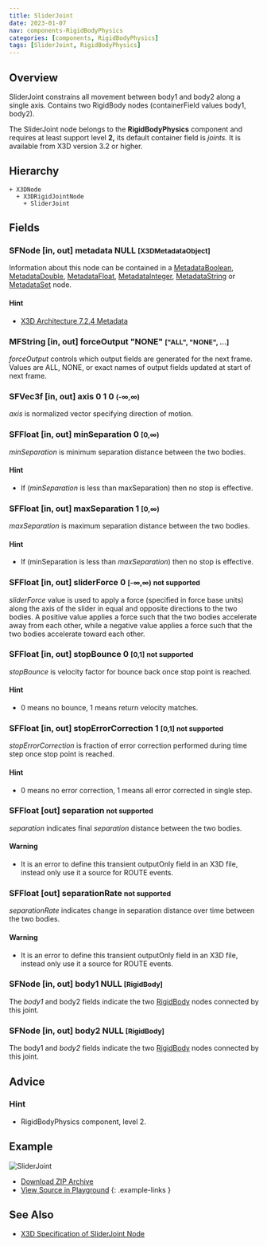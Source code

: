 ```yaml
---
title: SliderJoint
date: 2023-01-07
nav: components-RigidBodyPhysics
categories: [components, RigidBodyPhysics]
tags: [SliderJoint, RigidBodyPhysics]
---
```

<style>
.post h3 {
  word-spacing: 0.2em;
}
</style>

## Overview

SliderJoint constrains all movement between body1 and body2 along a single axis. Contains two RigidBody nodes (containerField values body1, body2).

The SliderJoint node belongs to the **RigidBodyPhysics** component and requires at least support level **2,** its default container field is *joints.* It is available from X3D version 3.2 or higher.

## Hierarchy

```
+ X3DNode
  + X3DRigidJointNode
    + SliderJoint
```

## Fields

### SFNode [in, out] **metadata** NULL <small>[X3DMetadataObject]</small>

Information about this node can be contained in a [MetadataBoolean](/x_ite/components/core/metadataboolean/), [MetadataDouble](/x_ite/components/core/metadatadouble/), [MetadataFloat](/x_ite/components/core/metadatafloat/), [MetadataInteger](/x_ite/components/core/metadatainteger/), [MetadataString](/x_ite/components/core/metadatastring/) or [MetadataSet](/x_ite/components/core/metadataset/) node.

#### Hint

- [X3D Architecture 7.2.4 Metadata](https://www.web3d.org/specifications/X3Dv4/ISO-IEC19775-1v4-IS/Part01/components/core.html#Metadata)

### MFString [in, out] **forceOutput** "NONE" <small>["ALL", "NONE", ...]</small>

*forceOutput* controls which output fields are generated for the next frame. Values are ALL, NONE, or exact names of output fields updated at start of next frame.

### SFVec3f [in, out] **axis** 0 1 0 <small>(-∞,∞)</small>

*axis* is normalized vector specifying direction of motion.

### SFFloat [in, out] **minSeparation** 0 <small>[0,∞)</small>

*minSeparation* is minimum separation distance between the two bodies.

#### Hint

- If (*minSeparation* is less than maxSeparation) then no stop is effective.

### SFFloat [in, out] **maxSeparation** 1 <small>[0,∞)</small>

*maxSeparation* is maximum separation distance between the two bodies.

#### Hint

- If (minSeparation is less than *maxSeparation*) then no stop is effective.

### SFFloat [in, out] **sliderForce** 0 <small>[-∞,∞)</small> <small class="red">not supported</small>

*sliderForce* value is used to apply a force (specified in force base units) along the axis of the slider in equal and opposite directions to the two bodies. A positive value applies a force such that the two bodies accelerate away from each other, while a negative value applies a force such that the two bodies accelerate toward each other.

### SFFloat [in, out] **stopBounce** 0 <small>[0,1]</small> <small class="red">not supported</small>

*stopBounce* is velocity factor for bounce back once stop point is reached.

#### Hint

- 0 means no bounce, 1 means return velocity matches.

### SFFloat [in, out] **stopErrorCorrection** 1 <small>[0,1]</small> <small class="red">not supported</small>

*stopErrorCorrection* is fraction of error correction performed during time step once stop point is reached.

#### Hint

- 0 means no error correction, 1 means all error corrected in single step.

### SFFloat [out] **separation** <small class="red">not supported</small>

*separation* indicates final *separation* distance between the two bodies.

#### Warning

- It is an error to define this transient outputOnly field in an X3D file, instead only use it a source for ROUTE events.

### SFFloat [out] **separationRate** <small class="red">not supported</small>

*separationRate* indicates change in separation distance over time between the two bodies.

#### Warning

- It is an error to define this transient outputOnly field in an X3D file, instead only use it a source for ROUTE events.

### SFNode [in, out] **body1** NULL <small>[RigidBody]</small>

The *body1* and body2 fields indicate the two [RigidBody](/x_ite/components/rigidbodyphysics/rigidbody/) nodes connected by this joint.

### SFNode [in, out] **body2** NULL <small>[RigidBody]</small>

The body1 and *body2* fields indicate the two [RigidBody](/x_ite/components/rigidbodyphysics/rigidbody/) nodes connected by this joint.

## Advice

### Hint

- RigidBodyPhysics component, level 2.

## Example

<x3d-canvas class="xr-button-br" src="https://create3000.github.io/media/examples/RigidBodyPhysics/SliderJoint/SliderJoint.x3d" contentScale="auto" update="auto">
  <img src="https://create3000.github.io/media/examples/RigidBodyPhysics/SliderJoint/screenshot.avif" alt="SliderJoint"/>
</x3d-canvas>

- [Download ZIP Archive](https://create3000.github.io/media/examples/RigidBodyPhysics/SliderJoint/SliderJoint.zip)
- [View Source in Playground](/x_ite/playground/?url=https://create3000.github.io/media/examples/RigidBodyPhysics/SliderJoint/SliderJoint.x3d)
{: .example-links }

## See Also

- [X3D Specification of SliderJoint Node](https://www.web3d.org/documents/specifications/19775-1/V4.0/Part01/components/rigidBodyPhysics.html#SliderJoint)
